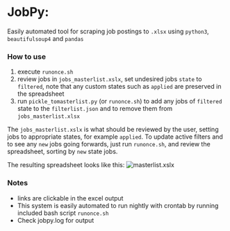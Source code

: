 # JobPy:

Easily automated tool for scraping job postings to ```.xlsx``` using ```python3```, ```beautifulsoup4``` and ```pandas```

### How to use
1. execute ```runonce.sh```
2. review jobs in ```jobs_masterlist.xslx```, set undesired jobs ```state``` to ```filtered```, note that any custom states such as ```applied``` are preserved in the spreadsheet
3. run ```pickle_tomasterlist.py``` (or ```runonce.sh```) to add any jobs of ```filtered``` state to the ```filterlist.json``` and to remove them from ```jobs_masterlist.xlsx```

The ```jobs_masterlist.xslx``` is what should be reviewed by the user, setting jobs to appropriate states, for example ```applied```. To update active filters and to see any ```new``` jobs going forwards, just run ```runonce.sh```, and review the spreadsheet, sorting by ```new``` state jobs.

The resulting spreadsheet looks like this:
![masterlist.xslx](https://github.com/PaulMcInnis/JobPy/blob/master/demo.png "masterlist.xlsx")

### Notes
* links are clickable in the excel output
* This system is easily automated to run nightly with crontab by running included bash script ```runonce.sh```
* Check jobpy.log for output


